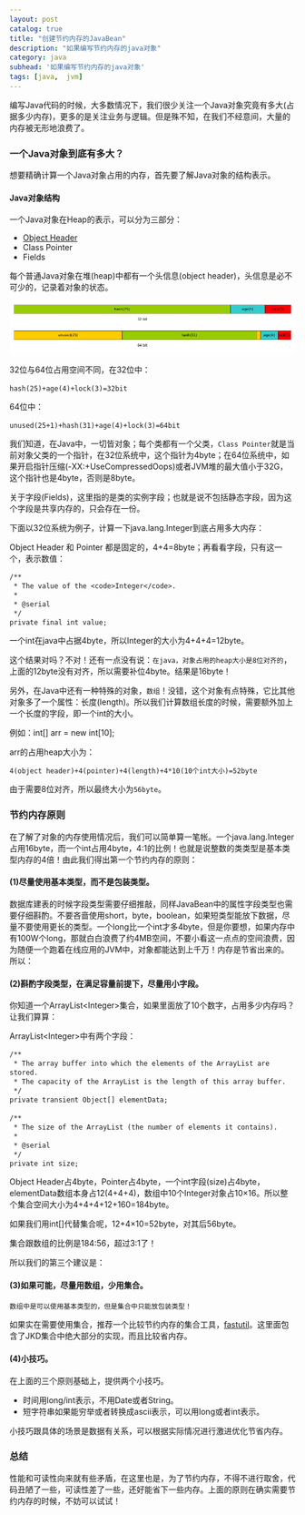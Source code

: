 ```yaml
---
layout: post
catalog: true
title: "创建节约内存的JavaBean"
description: "如果编写节约内存的java对象"
category: java
subhead: '如果编写节约内存的java对象'
tags: [java,  jvm]
---
```



编写Java代码的时候，大多数情况下，我们很少关注一个Java对象究竟有多大(占据多少内存)，更多的是关注业务与逻辑。但是殊不知，在我们不经意间，大量的内存被无形地浪费了。

### 一个Java对象到底有多大？

想要精确计算一个Java对象占用的内存，首先要了解Java对象的结构表示。

#### Java对象结构

一个Java对象在Heap的表示，可以分为三部分：

* [Object Header](http://cr.openjdk.java.net/~stefank/6989984.1/raw_files/new/src/share/vm/oops/markOop.hpp)
* Class Pointer
* Fields

每个普通Java对象在堆(heap)中都有一个头信息(object header)，头信息是必不可少的，记录着对象的状态。

![](/images/java/Object_Header_zpsbaadc065.png)

32位与64位占用空间不同，在32位中：

`hash(25)+age(4)+lock(3)=32bit`

64位中：

`unused(25+1)+hash(31)+age(4)+lock(3)=64bit`

我们知道，在Java中，一切皆对象；每个类都有一个父类，`Class Pointer`就是当前对象父类的一个指针，在32位系统中，这个指针为4byte；在64位系统中，如果开启指针压缩(-XX:+UseCompressedOops)或者JVM堆的最大值小于32G，这个指针也是4byte，否则是8byte。

关于字段(Fields)，这里指的是类的实例字段；也就是说不包括静态字段，因为这个字段是共享内存的，只会存在一份。

下面以32位系统为例子，计算一下java.lang.Integer到底占用多大内存：

Object Header 和 Pointer 都是固定的，4+4=8byte；再看看字段，只有这一个，表示数值：

    /**
     * The value of the <code>Integer</code>.
     *
     * @serial
     */
    private final int value;

一个int在java中占据4byte，所以Integer的大小为4+4+4=12byte。

这个结果对吗？不对！还有一点没有说：`在java，对象占用的heap大小是8位对齐的`，上面的12byte没有对齐，所以需要补位4byte。结果是16byte！

另外，在Java中还有一种特殊的对象，`数组`！没错，这个对象有点特殊，它比其他对象多了一个属性：长度(length)。所以我们计算数组长度的时候，需要额外加上一个长度的字段，即一个int的大小。

例如：int[] arr = new int[10];

arr的占用heap大小为：

    4(object header)+4(pointer)+4(length)+4*10(10个int大小)=52byte
由于需要8位对齐，所以最终大小为`56byte`。

### 节约内存原则
在了解了对象的内存使用情况后，我们可以简单算一笔帐。一个java.lang.Integer占用16byte，而一个int占用4byte，4:1的比例！也就是说整数的类类型是基本类型内存的4倍！由此我们得出第一个节约内存的原则：

#### (1)尽量使用基本类型，而不是包装类型。

数据库建表的时候字段类型需要仔细推敲，同样JavaBean中的属性字段类型也需要仔细斟酌。不要吝啬使用short，byte，boolean，如果短类型能放下数据，尽量不要使用更长的类型。一个long比一个int才多4byte，但是你要想，如果内存中有100W个long，那就白白浪费了约4MB空间，不要小看这一点点的空间浪费，因为随便一个跑着在线应用的JVM中，对象都能达到上千万！内存是节省出来的。所以：

#### (2)斟酌字段类型，在满足容量前提下，尽量用小字段。

你知道一个ArrayList&lt;Integer&gt;集合，如果里面放了10个数字，占用多少内存吗？让我们算算：

ArrayList&lt;Integer&gt;中有两个字段：

    /**
     * The array buffer into which the elements of the ArrayList are stored.
     * The capacity of the ArrayList is the length of this array buffer.
     */
    private transient Object[] elementData;

    /**
     * The size of the ArrayList (the number of elements it contains).
     *
     * @serial
     */
    private int size;

Object Header占4byte，Pointer占4byte，一个int字段(size)占4byte，elementData数组本身占12(4+4+4)，数组中10个Integer对象占10×16。所以整个集合空间大小为4+4+4+12+160=184byte。

如果我们用int[]代替集合呢，12+4×10=52byte，对其后56byte。

集合跟数组的比例是184:56，超过3:1了！

所以我们的第三个建议是：

#### (3)如果可能，尽量用数组，少用集合。

`数组中是可以使用基本类型的，但是集合中只能放包装类型！`

如果实在需要使用集合，推荐一个比较节约内存的集合工具，[fastutil](http://fastutil.di.unimi.it/)。这里面包含了JKD集合中绝大部分的实现，而且比较省内存。

#### (4)小技巧。

在上面的三个原则基础上，提供两个小技巧。

* 时间用long/int表示，不用Date或者String。
* 短字符串如果能穷举或者转换成ascii表示，可以用long或者int表示。

小技巧跟具体的场景是数据有关系，可以根据实际情况进行激进优化节省内存。

### 总结
性能和可读性向来就有些矛盾，在这里也是，为了节约内存，不得不进行取舍，代码丑陋了一些，可读性差了一些，还好能省下一些内存。上面的原则在确实需要节约内存的时候，不妨可以试试！




